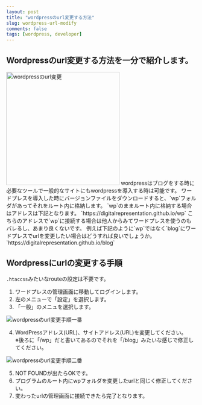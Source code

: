 ```yaml
---
layout: post
title: "wordpressのurl変更する方法"
slug: wordpress-url-modify
comments: false
tags: [wordpress, developer]
---
```

## Wordpressのurl変更する方法を一分で紹介します。
<img src="https://drive.google.com/uc?export=view&id=1GDoTF_NzXa5Vfgc-63SX7EoVypdn3Rov" alt="wordpressのurl変更"  width="300" >
wordpressはブログをする時に必要なツールで一般的なサイトにもwordpressを導入する時は可能です。
ワードプレスを導入した時にバージョンファイルをダウンロードすると、`wp`フォルダがあってそれをルート内に格納します。
`wp`のままルート内に格納する場合はアドレスは下記となります。  
`https://digitalrepresentation.github.io/wp`  
こちらのアドレスで`wp`に接続する場合は他人からみてワードプレスを使うのもバレるし、あまり良くないです。    
例えば下記のように`wp`ではなく`blog`にワードプレスでurlを変更したい場合はどうすれば良いでしょうか。  
`https://digitalrepresentation.github.io/blog`  

<script async src="https://pagead2.googlesyndication.com/pagead/js/adsbygoogle.js?client=ca-pub-7886659064712565"
     crossorigin="anonymous"></script>
<!-- 디스플레이 광고 -->
<ins class="adsbygoogle"
     style="display:block"
     data-ad-client="ca-pub-7886659064712565"
     data-ad-slot="1939383573"
     data-ad-format="auto"
     data-full-width-responsive="true"></ins>
<script>
     (adsbygoogle = window.adsbygoogle || []).push({});
</script>
  
## Wordpressにurlの変更する手順
`.htaccss`みたいなrouteの設定は不要です。  
1. ワードプレスの管理画面に移動してログインします。  
2. 左のメニューで「設定」を選択します。  
3. 「一般」のメニュを選択します。  
<img src="https://drive.google.com/uc?export=view&id=1bVdJrzr_er-M9CUAmGFcS18FRFH2LHgT" alt="wordpressのurl変更手順一番" >

<script async src="https://pagead2.googlesyndication.com/pagead/js/adsbygoogle.js?client=ca-pub-7886659064712565"
     crossorigin="anonymous"></script>
<!-- 디스플레이 광고 -->
<ins class="adsbygoogle"
     style="display:block"
     data-ad-client="ca-pub-7886659064712565"
     data-ad-slot="1939383573"
     data-ad-format="auto"
     data-full-width-responsive="true"></ins>
<script>
     (adsbygoogle = window.adsbygoogle || []).push({});
</script>
  
4. WordPressアドレス(URL)、サイトアドレス(URL)を変更してください。  
※後ろに「/wp」だと書いてあるのでそれを「/blog」みたいな感じで修正してください。  
<img src="https://drive.google.com/uc?export=view&id=1A2U-SEc5S_eY27ob_O9vM8HT3Nq8fdml" alt="wordpressのurl変更手順二番" >

5. NOT FOUNDが出たらOKです。
6. プログラムのルート内にwpフォルダを変更したurlと同じく修正してください。  
7. 変わったurlの管理画面に接続できたら完了となります。  